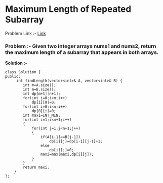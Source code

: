 # Maximum Length of Repeated Subarray

Problem Link :- [Link](https://leetcode.com/problems/maximum-length-of-repeated-subarray/description/)

<h3>
Problem :- Given two integer arrays nums1 and nums2, return the maximum length of a subarray that appears in both arrays.
</h3>


**Solution :-**
```
class Solution {
public:
     int findLength(vector<int>& A, vector<int>& B) {
        int m=A.size();
        int n=B.size();
        int dp[m+1][n+1];
        for(int i=0;i<m;i++)
            dp[i][0]=0;
        for(int i=0;i<n;i++)
            dp[0][i]=0;
        int maxi=INT_MIN;
        for(int i=1;i<m+1;i++)
        {
            for(int j=1;j<n+1;j++)
            {
                if(A[i-1]==B[j-1])
                    dp[i][j]=dp[i-1][j-1]+1;
                else
                    dp[i][j]=0;
                maxi=max(maxi,dp[i][j]);
            }
        }
        return maxi;
    }
};
```
